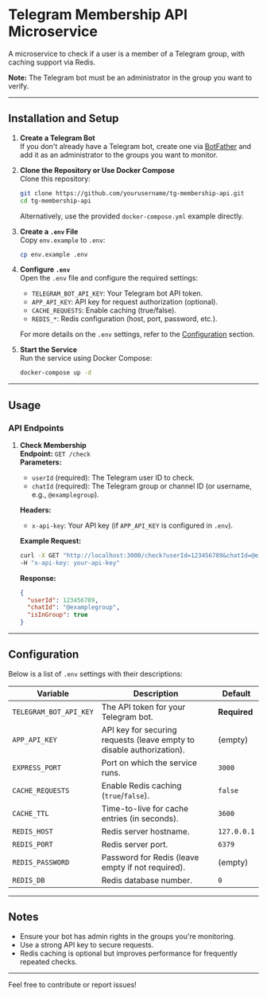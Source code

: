 # Telegram Membership API Microservice

A microservice to check if a user is a member of a Telegram group, with caching support via Redis.

**Note:** The Telegram bot must be an administrator in the group you want to verify.

---

## Installation and Setup

1. **Create a Telegram Bot**  
   If you don't already have a Telegram bot, create one via [BotFather](https://core.telegram.org/bots#botfather) and add it as an administrator to the groups you want to monitor.

2. **Clone the Repository or Use Docker Compose**  
   Clone this repository:

   ```bash
   git clone https://github.com/yourusername/tg-membership-api.git
   cd tg-membership-api
   ```

   Alternatively, use the provided `docker-compose.yml` example directly.

3. **Create a `.env` File**  
   Copy `env.example` to `.env`:

   ```bash
   cp env.example .env
   ```

4. **Configure `.env`**  
   Open the `.env` file and configure the required settings:

   - `TELEGRAM_BOT_API_KEY`: Your Telegram bot API token.
   - `APP_API_KEY`: API key for request authorization (optional).
   - `CACHE_REQUESTS`: Enable caching (true/false).
   - `REDIS_*`: Redis configuration (host, port, password, etc.).

   For more details on the `.env` settings, refer to the [Configuration](#configuration) section.

5. **Start the Service**  
   Run the service using Docker Compose:
   ```bash
   docker-compose up -d
   ```

---

## Usage

### API Endpoints

1. **Check Membership**  
   **Endpoint:** `GET /check`  
   **Parameters:**

   - `userId` (required): The Telegram user ID to check.
   - `chatId` (required): The Telegram group or channel ID (or username, e.g., `@examplegroup`).

   **Headers:**

   - `x-api-key`: Your API key (if `APP_API_KEY` is configured in `.env`).

   **Example Request:**

   ```bash
   curl -X GET "http://localhost:3000/check?userId=123456789&chatId=@examplegroup" \
   -H "x-api-key: your-api-key"
   ```

   **Response:**

   ```json
   {
     "userId": 123456789,
     "chatId": "@examplegroup",
     "isInGroup": true
   }
   ```

---

## Configuration

Below is a list of `.env` settings with their descriptions:

| Variable               | Description                                                           | Default      |
| ---------------------- | --------------------------------------------------------------------- | ------------ |
| `TELEGRAM_BOT_API_KEY` | The API token for your Telegram bot.                                  | **Required** |
| `APP_API_KEY`          | API key for securing requests (leave empty to disable authorization). | (empty)      |
| `EXPRESS_PORT`         | Port on which the service runs.                                       | `3000`       |
| `CACHE_REQUESTS`       | Enable Redis caching (`true`/`false`).                                | `false`      |
| `CACHE_TTL`            | Time-to-live for cache entries (in seconds).                          | `3600`       |
| `REDIS_HOST`           | Redis server hostname.                                                | `127.0.0.1`  |
| `REDIS_PORT`           | Redis server port.                                                    | `6379`       |
| `REDIS_PASSWORD`       | Password for Redis (leave empty if not required).                     | (empty)      |
| `REDIS_DB`             | Redis database number.                                                | `0`          |

---

## Notes

- Ensure your bot has admin rights in the groups you're monitoring.
- Use a strong API key to secure requests.
- Redis caching is optional but improves performance for frequently repeated checks.

---

Feel free to contribute or report issues!
